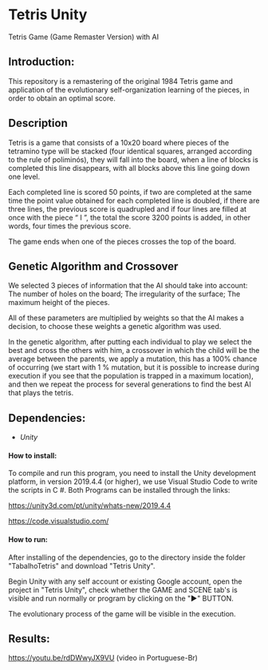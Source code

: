 # Tetris Unity

Tetris Game (Game Remaster Version) with AI

## Introduction:
This repository is a remastering of the original 1984 Tetris game and application of the evolutionary self-organization learning of the pieces, in order to obtain an optimal score.

## Description
Tetris is a game that consists of a 10x20 board where pieces of the tetramino type will be stacked (four identical squares, arranged according to the rule of poliminós), they will fall into the board, when a line of blocks is completed this line disappears, with all blocks above this line going down one level.

Each completed line is scored 50 points, if two are completed at the same time the point value obtained for each completed line is doubled, if there are three lines, the previous score is quadrupled and if four lines are filled at once with the piece “ I ”, the total the score 3200 points is added, in other words, four times the previous score.

The game ends when one of the pieces crosses the top of the board.

## Genetic Algorithm and Crossover
We selected 3 pieces of information that the AI should take into account:
The number of holes on the board;
The irregularity of the surface;
The maximum height of the pieces.

All of these parameters are multiplied by weights so that the AI makes a decision, to choose these weights a genetic algorithm was used.

In the genetic algorithm, after putting each individual to play we select the best and cross the others with him, a crossover in which the child will be the average between the parents, we apply a mutation, this has a 100% chance of occurring (we start with 1 % mutation, but it is possible to increase during execution if you see that the population is trapped in a maximum location), and then we repeat the process for several generations to find the best AI that plays the tetris.

## Dependencies:
 - *Unity*
#### How to install:
To compile and run this program, you need to install the Unity development platform, in version 2019.4.4 (or higher), we use Visual Studio Code to write the scripts in C #.
Both Programs can be installed through the links:

https://unity3d.com/pt/unity/whats-new/2019.4.4

https://code.visualstudio.com/

#### How to run:
After installing of the dependencies, go to the directory inside the folder "TabalhoTetris" and download "Tetris Unity".

Begin Unity with any self account or existing Google account, open the project in "Tetris Unity", check whether the GAME and SCENE  tab's is visible and run normally or program by clicking on the "▶" BUTTON.

The evolutionary process of the game will be visible in the execution.

## Results:
https://youtu.be/rdDWwyJX9VU (video in Portuguese-Br)
